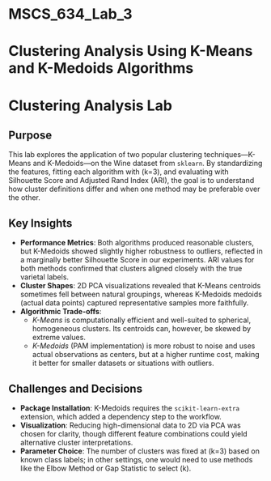 # MSCS_634_Lab_3
# Clustering Analysis Using K-Means and K-Medoids Algorithms
# Clustering Analysis Lab

## Purpose
This lab explores the application of two popular clustering techniques—K-Means and K-Medoids—on the Wine dataset from `sklearn`. By standardizing the features, fitting each algorithm with \(k=3\), and evaluating with Silhouette Score and Adjusted Rand Index (ARI), the goal is to understand how cluster definitions differ and when one method may be preferable over the other.

## Key Insights
- **Performance Metrics**: Both algorithms produced reasonable clusters, but K-Medoids showed slightly higher robustness to outliers, reflected in a marginally better Silhouette Score in our experiments. ARI values for both methods confirmed that clusters aligned closely with the true varietal labels.
- **Cluster Shapes**: 2D PCA visualizations revealed that K-Means centroids sometimes fell between natural groupings, whereas K-Medoids medoids (actual data points) captured representative samples more faithfully.
- **Algorithmic Trade-offs**:
  - *K-Means* is computationally efficient and well-suited to spherical, homogeneous clusters. Its centroids can, however, be skewed by extreme values.
  - *K-Medoids* (PAM implementation) is more robust to noise and uses actual observations as centers, but at a higher runtime cost, making it better for smaller datasets or situations with outliers.

## Challenges and Decisions
- **Package Installation**: K-Medoids requires the `scikit-learn-extra` extension, which added a dependency step to the workflow.
- **Visualization**: Reducing high-dimensional data to 2D via PCA was chosen for clarity, though different feature combinations could yield alternative cluster interpretations.
- **Parameter Choice**: The number of clusters was fixed at \(k=3\) based on known class labels; in other settings, one would need to use methods like the Elbow Method or Gap Statistic to select \(k\).

